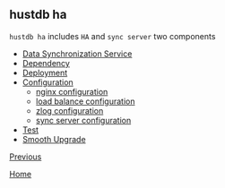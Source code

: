 hustdb ha
--

`hustdb ha` includes `HA` and `sync server` two components

* [Data Synchronization Service](ha/sync.md)
* [Dependency](ha/dep.md)
* [Deployment](ha/deploy.md)
* [Configuration](ha/conf.md)
	* [nginx configuration](ha/nginx.md)
	* [load balance configuration](ha/table.md)
	* [zlog configuration](ha/zlog.md)
	* [sync server configuration](ha/sync_conf.md)
* [Test](ha/test.md)
* [Smooth Upgrade](ha/upgrade.md)

[Previous](index.md)

[Home](../index.md)